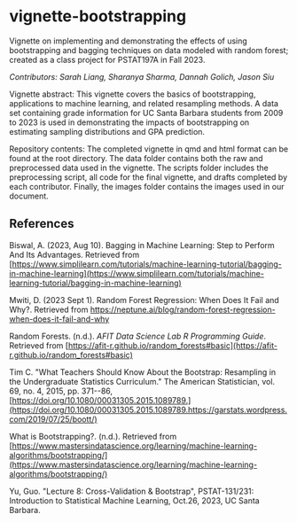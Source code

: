 # vignette-bootstrapping

Vignette on implementing and demonstrating the effects of using bootstrapping and bagging techniques on data modeled with random forest; created as a class project for PSTAT197A in Fall 2023.

*Contributors: Sarah Liang, Sharanya Sharma, Dannah Golich, Jason Siu*

Vignette abstract: This vignette covers the basics of bootstrapping, applications to machine learning, and related resampling methods. A data set containing grade information for UC Santa Barbara students from 2009 to 2023 is used in demonstrating the impacts of bootstrapping on estimating sampling distributions and GPA prediction. 

Repository contents: The completed vignette in qmd and html format can be found at the root directory. The data folder contains both the raw and preprocessed data used in the vignette. The scripts folder includes the preprocessing script, all code for the final vignette, and drafts completed by each contributor. Finally, the images folder contains the images used in our document.


## References
Biswal, A. (2023, Aug 10). Bagging in Machine Learning: Step to Perform And Its Advantages. Retrieved from [https://www.simplilearn.com/tutorials/machine-learning-tutorial/bagging-in-machine-learning](https://www.simplilearn.com/tutorials/machine-learning-tutorial/bagging-in-machine-learning)

Mwiti, D. (2023 Sept 1). Random Forest Regression: When Does It Fail and Why?. Retrieved from <https://neptune.ai/blog/random-forest-regression-when-does-it-fail-and-why>

Random Forests. (n.d.). _AFIT Data Science Lab R Programming Guide_. Retrieved from [https://afit-r.github.io/random_forests#basic](https://afit-r.github.io/random_forests#basic)

Tim C. "What Teachers Should Know About the Bootstrap: Resampling in the Undergraduate Statistics Curriculum." The American Statistician, vol. 69, no. 4, 2015, pp. 371--86, [https://doi.org/10.1080/00031305.2015.1089789.](https://doi.org/10.1080/00031305.2015.1089789.https://garstats.wordpress.com/2019/07/25/boott/)

What is Bootstrapping?. (n.d.). Retrieved from [https://www.mastersindatascience.org/learning/machine-learning-algorithms/bootstrapping/](https://www.mastersindatascience.org/learning/machine-learning-algorithms/bootstrapping/)

Yu, Guo. "Lecture 8: Cross-Validation & Bootstrap", PSTAT-131/231: Introduction to Statistical Machine Learning, Oct.26, 2023, UC Santa Barbara.

